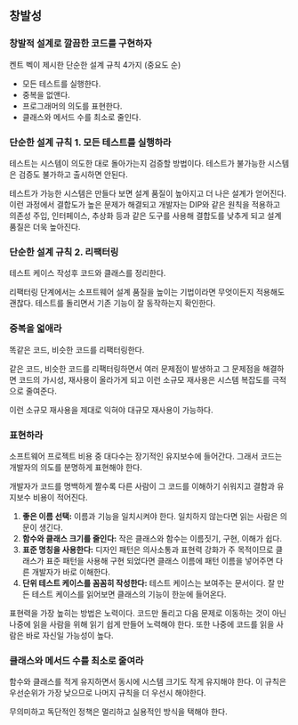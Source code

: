 ## 창발성

### 창발적 설계로 깔끔한 코드를 구현하자

켄트 벡이 제시한 단순한 설계 규칙 4가지 (중요도 순)

- 모든 테스트를 실행한다.
- 중복을 없앤다.
- 프로그래머의 의도를 표현한다.
- 클래스와 메서드 수를 최소로 줄인다.

### 단순한 설계 규칙 1. 모든 테스트를 실행하라

테스트는 시스템이 의도한 대로 돌아가는지 검증할 방법이다. 테스트가 불가능한 시스템은 검증도 불가하고 출시하면 안된다.

테스트가 가능한 시스템은 만들다 보면 설계 품질이 높아지고 더 나은 설계가 얻어진다. 이런 과정에서 결합도가 높은 문제가 해결되고 개발자는 DIP와 같은 원칙을 적용하고 의존성 주입, 인터페이스, 추상화 등과 같은 도구를 사용해 결합도를 낮추게 되고 설계 품질은 더욱 높아진다.

### 단순한 설계 규칙 2. 리팩터링

테스트 케이스 작성후 코드와 클래스를 정리한다.

리팩터링 단계에서는 소프트웨어 설계 품질을 높이는 기법이라면 무엇이든지 적용해도 괜찮다. 테스트를 돌리면서 기존 기능이 잘 동작하는지 확인한다.

### 중복을 얿애라

똑같은 코드, 비슷한 코드를 리팩터링한다.

같은 코드, 비슷한 코드를 리팩터링하면서 여러 문제점이 발생하고 그 문제점을 해결하면 코드의 가시성, 재사용이 올라가게 되고 이런 소규모 재사용은 시스템 복잡도를 극적으로 줄여준다.

이런 소규모 재사용을 제대로 익혀야 대규모 재사용이 가능하다.

### 표현하라

소프트웨어 프로젝트 비용 중 대다수는 장기적인 유지보수에 들어간다. 그래서 코드는 개발자의 의도를 분명하게 표현해야 한다.

개발자가 코드를 명백하게 짤수록 다른 사람이 그 코드를 이해하기 쉬워지고 결함과 유지보수 비용이 적어진다.

1. **좋은 이름 선택:** 이름과 기능을 일치시켜야 한다. 일치하지 않는다면 읽는 사람은 의문이 생긴다.
2. **함수와 클래스 크기를 줄인다:** 작은 클래스와 함수는 이름짓기, 구현, 이해가 쉽다.
3. **표준 명칭을 사용한다:** 디자인 패턴은 의사소통과 표현력 강화가 주 목적이므로 클래스가 표준 패턴을 사용해 구현 되었다면 클래스 이름에 패턴 이름을 넣어주면 다른 개발자가 바로 이해한다.
4. **단위 테스트 케이스를 꼼꼼히 작성한다:** 테스트 케이스는 보여주는 문서이다. 잘 만든 테스트 케이스를 읽어보면 클래스의 기능이 한눈에 들어온다.

표현력을 가장 높히는 방법은 노력이다. 코드만 돌리고 다음 문제로 이동하는 것이 아닌 나중에 읽을 사람을 위해 읽기 쉽게 만들어 노력해야 한다. 또한 나중에 코드를 읽을 사람은 바로 자신일 가능성이 높다.

### 클래스와 메서드 수를 최소로 줄여라

함수와 클래스를 적게 유지하면서 동시에 시스템 크기도 작게 유지해야 한다. 이 규칙은 우선순위가 가장 낮으므로 나머지 규칙을 더 우선시 해야한다.

무의미하고 독단적인 정책은 멀리하고 실용적인 방식을 택해야 한다.
